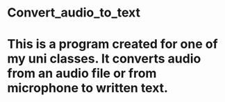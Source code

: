 # Convert_audio_to_text
# This is a program created for one of my uni classes. It converts audio from an audio file or from microphone to written text. 
